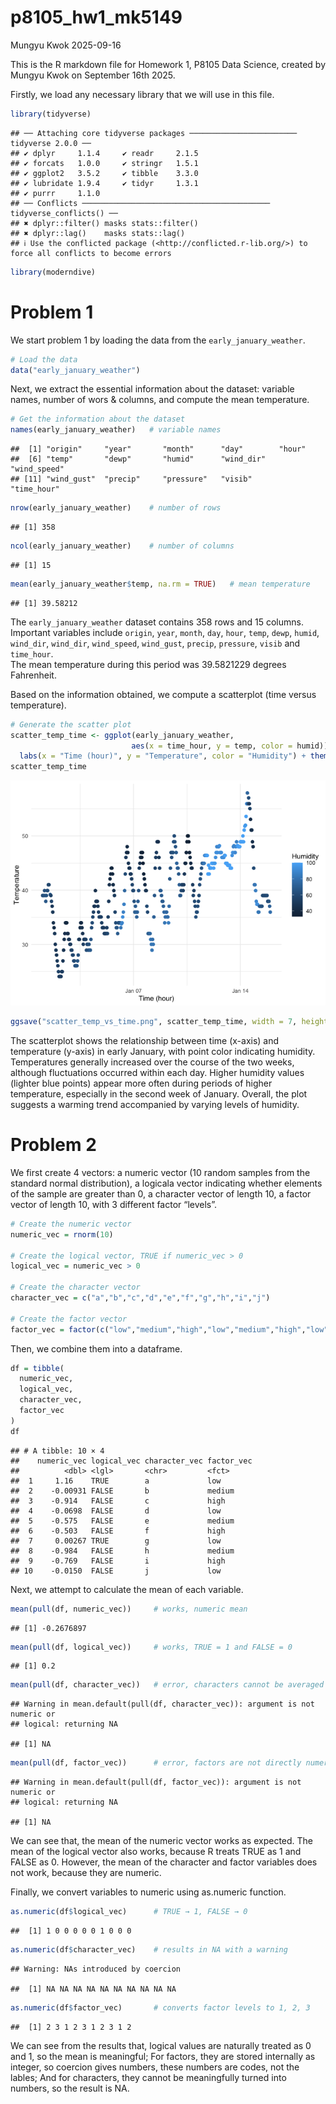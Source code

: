 p8105_hw1_mk5149
================
Mungyu Kwok
2025-09-16

This is the R markdown file for Homework 1, P8105 Data Science, created
by Mungyu Kwok on September 16th 2025.

Firstly, we load any necessary library that we will use in this file.

``` r
library(tidyverse)
```

    ## ── Attaching core tidyverse packages ──────────────────────── tidyverse 2.0.0 ──
    ## ✔ dplyr     1.1.4     ✔ readr     2.1.5
    ## ✔ forcats   1.0.0     ✔ stringr   1.5.1
    ## ✔ ggplot2   3.5.2     ✔ tibble    3.3.0
    ## ✔ lubridate 1.9.4     ✔ tidyr     1.3.1
    ## ✔ purrr     1.1.0     
    ## ── Conflicts ────────────────────────────────────────── tidyverse_conflicts() ──
    ## ✖ dplyr::filter() masks stats::filter()
    ## ✖ dplyr::lag()    masks stats::lag()
    ## ℹ Use the conflicted package (<http://conflicted.r-lib.org/>) to force all conflicts to become errors

``` r
library(moderndive)
```

# Problem 1

We start problem 1 by loading the data from the `early_january_weather`.

``` r
# Load the data
data("early_january_weather")
```

Next, we extract the essential information about the dataset: variable
names, number of wors & columns, and compute the mean temperature.

``` r
# Get the information about the dataset
names(early_january_weather)   # variable names
```

    ##  [1] "origin"     "year"       "month"      "day"        "hour"      
    ##  [6] "temp"       "dewp"       "humid"      "wind_dir"   "wind_speed"
    ## [11] "wind_gust"  "precip"     "pressure"   "visib"      "time_hour"

``` r
nrow(early_january_weather)    # number of rows
```

    ## [1] 358

``` r
ncol(early_january_weather)    # number of columns
```

    ## [1] 15

``` r
mean(early_january_weather$temp, na.rm = TRUE)   # mean temperature
```

    ## [1] 39.58212

The `early_january_weather` dataset contains 358 rows and 15 columns.  
Important variables include `origin`, `year`, `month`, `day`, `hour`,
`temp`, `dewp`, `humid`, `wind_dir`, `wind_dir`, `wind_speed`,
`wind_gust`, `precip`, `pressure`, `visib` and `time_hour`.  
The mean temperature during this period was 39.5821229 degrees
Fahrenheit.

Based on the information obtained, we compute a scatterplot (time versus
temperature).

``` r
# Generate the scatter plot
scatter_temp_time <- ggplot(early_january_weather, 
                           aes(x = time_hour, y = temp, color = humid)) + geom_point(size = 2) + 
  labs(x = "Time (hour)", y = "Temperature", color = "Humidity") + theme_minimal()
scatter_temp_time
```

![](p8105_hw1_mk5149_files/figure-gfm/unnamed-chunk-4-1.png)<!-- -->

``` r
ggsave("scatter_temp_vs_time.png", scatter_temp_time, width = 7, height = 4)
```

The scatterplot shows the relationship between time (x-axis) and
temperature (y-axis) in early January, with point color indicating
humidity. Temperatures generally increased over the course of the two
weeks, although fluctuations occurred within each day. Higher humidity
values (lighter blue points) appear more often during periods of higher
temperature, especially in the second week of January. Overall, the plot
suggests a warming trend accompanied by varying levels of humidity.

# Problem 2

We first create 4 vectors: a numeric vector (10 random samples from the
standard normal distribution), a logicala vector indicating whether
elements of the sample are greater than 0, a character vector of length
10, a factor vector of length 10, with 3 different factor “levels”.

``` r
# Create the numeric vector
numeric_vec = rnorm(10)

# Create the logical vector, TRUE if numeric_vec > 0
logical_vec = numeric_vec > 0

# Create the character vector
character_vec = c("a","b","c","d","e","f","g","h","i","j")

# Create the factor vector
factor_vec = factor(c("low","medium","high","low","medium","high","low","medium","high","low"))
```

Then, we combine them into a dataframe.

``` r
df = tibble(
  numeric_vec,
  logical_vec,
  character_vec,
  factor_vec
)
df
```

    ## # A tibble: 10 × 4
    ##    numeric_vec logical_vec character_vec factor_vec
    ##          <dbl> <lgl>       <chr>         <fct>     
    ##  1     1.16    TRUE        a             low       
    ##  2    -0.00931 FALSE       b             medium    
    ##  3    -0.914   FALSE       c             high      
    ##  4    -0.0698  FALSE       d             low       
    ##  5    -0.575   FALSE       e             medium    
    ##  6    -0.503   FALSE       f             high      
    ##  7     0.00267 TRUE        g             low       
    ##  8    -0.984   FALSE       h             medium    
    ##  9    -0.769   FALSE       i             high      
    ## 10    -0.0150  FALSE       j             low

Next, we attempt to calculate the mean of each variable.

``` r
mean(pull(df, numeric_vec))     # works, numeric mean
```

    ## [1] -0.2676897

``` r
mean(pull(df, logical_vec))     # works, TRUE = 1 and FALSE = 0
```

    ## [1] 0.2

``` r
mean(pull(df, character_vec))   # error, characters cannot be averaged
```

    ## Warning in mean.default(pull(df, character_vec)): argument is not numeric or
    ## logical: returning NA

    ## [1] NA

``` r
mean(pull(df, factor_vec))      # error, factors are not directly numeric
```

    ## Warning in mean.default(pull(df, factor_vec)): argument is not numeric or
    ## logical: returning NA

    ## [1] NA

We can see that, the mean of the numeric vector works as expected. The
mean of the logical vector also works, because R treats TRUE as 1 and
FALSE as 0. However, the mean of the character and factor variables does
not work, because they are numeric.

Finally, we convert variables to numeric using as.numeric function.

``` r
as.numeric(df$logical_vec)      # TRUE → 1, FALSE → 0
```

    ##  [1] 1 0 0 0 0 0 1 0 0 0

``` r
as.numeric(df$character_vec)    # results in NA with a warning
```

    ## Warning: NAs introduced by coercion

    ##  [1] NA NA NA NA NA NA NA NA NA NA

``` r
as.numeric(df$factor_vec)       # converts factor levels to 1, 2, 3
```

    ##  [1] 2 3 1 2 3 1 2 3 1 2

We can see from the results that, logical values are naturally treated
as 0 and 1, so the mean is meaningful; For factors, they are stored
internally as integer, so coercion gives numbers, these numbers are
codes, not the lables; And for characters, they cannot be meaningfully
turned into numbers, so the result is NA.
